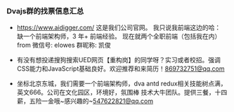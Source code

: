 ### Dvajs群的找票信息汇总

- https://www.aidigger.com/
这是我们公司官网。
我只说我前端这边的哈：
缺一个前端架构师，3 年+ 前端经验。
现在就两个全职前端（包括我在内）from 微信号: elowes 群昵称: 凯俊

- 有没有想投递搜狗搜索UED网页【重构岗】的同学呀？实习或者校招。强调CSS能力和JavaScript基础良好。欢迎推荐和来简历！869732751@qq.com

- 坐标北京东城，我们需要一个前端架构师，dva antd redux相关技能树点满，英文666。公司在文化园区，环境好，氛围棒 技术大牛团队。提供三餐，十四薪，五险一金哦~感兴趣的~547622821@qq.com
